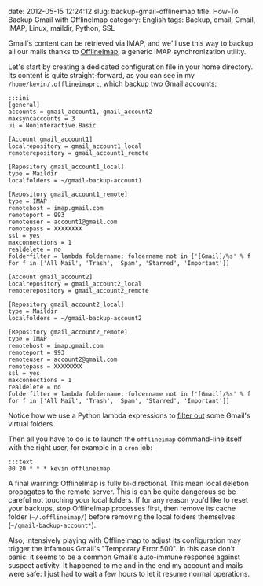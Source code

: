 date: 2012-05-15 12:24:12
slug: backup-gmail-offlineimap
title: How-To Backup Gmail with OfflineImap
category: English
tags: Backup, email, Gmail, IMAP, Linux, maildir, Python, SSL

Gmail's content can be retrieved via IMAP, and we'll use this way to backup all our mails thanks to [OfflineImap](http://offlineimap.org), a generic IMAP synchronization utility.

Let's start by creating a dedicated configuration file in your home directory. Its content is quite straight-forward, as you can see in my `/home/kevin/.offlineimaprc`, which backup two Gmail accounts:

    :::ini
    [general]
    accounts = gmail_account1, gmail_account2
    maxsyncaccounts = 3
    ui = Noninteractive.Basic

    [Account gmail_account1]
    localrepository = gmail_account1_local
    remoterepository = gmail_account1_remote

    [Repository gmail_account1_local]
    type = Maildir
    localfolders = ~/gmail-backup-account1

    [Repository gmail_account1_remote]
    type = IMAP
    remotehost = imap.gmail.com
    remoteport = 993
    remoteuser = account1@gmail.com
    remotepass = XXXXXXXX
    ssl = yes
    maxconnections = 1
    realdelete = no
    folderfilter = lambda foldername: foldername not in ['[Gmail]/%s' % f for f in ['All Mail', 'Trash', 'Spam', 'Starred', 'Important']]

    [Account gmail_account2]
    localrepository = gmail_account2_local
    remoterepository = gmail_account2_remote

    [Repository gmail_account2_local]
    type = Maildir
    localfolders = ~/gmail-backup-account2

    [Repository gmail_account2_remote]
    type = IMAP
    remotehost = imap.gmail.com
    remoteport = 993
    remoteuser = account2@gmail.com
    remotepass = XXXXXXXX
    ssl = yes
    maxconnections = 1
    realdelete = no
    folderfilter = lambda foldername: foldername not in ['[Gmail]/%s' % f for f in ['All Mail', 'Trash', 'Spam', 'Starred', 'Important']]

Notice how we use a Python lambda expressions to [filter out](http://readthedocs.org/docs/offlineimap/en/latest/nametrans.html#folderfilter) some Gmail's virtual folders.

Then all you have to do is to launch the `offlineimap` command-line itself with the right user, for example in a `cron` job:

    :::text
    00 20 * * * kevin offlineimap

A final warning: OfflineImap is fully bi-directional. This mean local deletion propagates to the remote server. This is can be quite dangerous so be careful not touching your local folders. If for any reason you'd like to reset your backups, stop OfflineImap processes first, then remove its cache folder (`~/.offlineimap/`) before removing the local folders themselves  (`~/gmail-backup-account*`).

Also, intensively playing with OfflineImap to adjust its configuration may trigger the infamous Gmail's "Temporary Error 500". In this case don't panic: it seems to be a common Gmail's auto-immune response against suspect activity. It happened to me and in the end my account and mails were safe: I just had to wait a few hours to let it resume normal operations.
